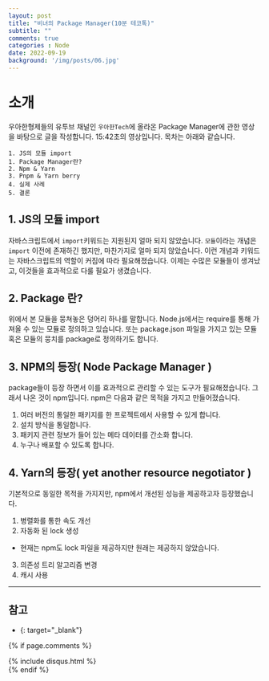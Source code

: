 ```yaml
---
layout: post
title: "비녀의 Package Manager(10분 테코톡)"
subtitle: ""
comments: true
categories : Node
date: 2022-09-19
background: '/img/posts/06.jpg'
---
```


# 소개
우아한형제들의 유투브 채널인 `우아한Tech`에 올라온 Package Manager에 관한 영상을 바탕으로 글을 작성합니다.
15:42초의 영상입니다.
목차는 아래와 같습니다.
```
1. JS의 모듈 import
1. Package Manager란?
2. Npm & Yarn
3. Pnpm & Yarn berry
4. 실제 사례
5. 결론
```

## 1. JS의 모듈 import
자바스크립트에서 `import`키워드는 지원된지 얼마 되지 않았습니다.
`모듈`이라는 개념은 `import` 이전에 존재하긴 했지만, 마찬가지로 얼마 되지 않았습니다.
이런 개념과 키워드는 자바스크립트의 역할이 커짐에 따라 필요해졌습니다.
이제는 수많은 모듈들이 생겨났고, 이것들을 효과적으로 다룰 필요가 생겼습니다.

## 2. Package 란?
위에서 본 모듈을 뭉쳐놓은 덩어리 하나를 말합니다.
Node.js에서는 require를 통해 가져올 수 있는 모듈로 정의하고 있습니다.
또는 package.json 파일을 가지고 있는 모듈 혹은 모듈의 뭉치를 package로 정의하기도 합니다.

## 3. NPM의 등장( Node Package Manager )
package들이 등장 하면서 이를 효과적으로 관리할 수 있는 도구가 필요해졌습니다.
그래서 나온 것이 npm입니다.
npm은 다음과 같은 목적을 가지고 만들어졌습니다.
1. 여러 버전의 통일한 패키지를 한 프로젝트에서 사용할 수 있게 합니다.
2. 설치 방식을 통일합니다.
3. 패키지 관련 정보가 들어 있는 메타 데이터를 간소화 합니다.
4. 누구나 배포할 수 있도록 합니다.

## 4. Yarn의 등장( yet another resource negotiator )
기본적으로 동일한 목적을 가지지만, npm에서 개선된 성능을 제공하고자 등장했습니다.
1. 병렬화를 통한 속도 개선
2. 자동화 된 lock 생성
  - 현재는 npm도 lock 파일을 제공하지만 원래는 제공하지 않았습니다.
3. 의존성 트리 알고리즘 변경
4. 캐시 사용







---
## 참고
- [](){: target="_blank"}


{% if page.comments %}
<div id="post-disqus" class="container">
{% include disqus.html %}
</div>
{% endif %}
